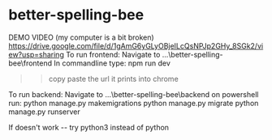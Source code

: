 # better-spelling-bee
DEMO VIDEO (my computer is a bit broken) https://drive.google.com/file/d/1gAmG6yGLyOBjeILcQsNPJp2GHy_8SGk2/view?usp=sharing 
To run frontend:
Navigate to ...\better-spelling-bee\frontend
In commandline type: npm run dev
>> copy paste the url it prints into chrome

To run backend: 
Navigate to ...\better-spelling-bee\backend 
on powershell run: 
python manage.py makemigrations
python manage.py migrate
python manage.py runserver

If doesn't work -- try python3 instead of python

